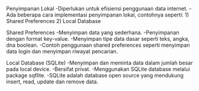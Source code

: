 Penyimpanan Lokal
-Diperlukan untuk efisiensi penggunaan data internet.
-Ada beberapa cara implementasi penyimpanan lokal, contohnya seperti:
	1) Shared Preferences
	2) Local Database

Shared Preferences
-Menyimpan data yang sederhana.
-Penyimpanan dengan format key-value.
-Menyimpan tipe data dasar seperti teks, angka, dna boolean.
-Contoh penggunaan shared preferences seperti menyimpan data login dan menyimpan riwayat pencarian.

Local Database (SQLite)
-Menyimpan dan meminta data dalam jumlah besar pada local device.
-Bersifat privat.
-Menggunakan SQLite database melalui package sqflite.
-SQLite adalah database open source yang mendukung insert, read, update dan remove data.

